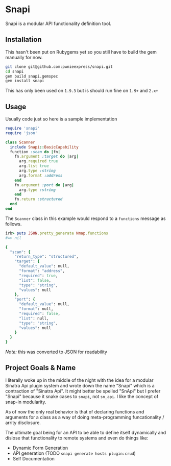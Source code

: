 # Snapi

Snapi is a modular API functionality definition tool.

## Installation

This hasn't been put on Rubygems yet so you still have to build the gem
manually for now. 

```sh
git clone git@github.com:pwnieexpress/snapi.git
cd snapi
gem build snapi.gemspec
gem install snapi
```
This has only been used on `1.9.3` but is should run fine on `1.9+` and `2.x+`

## Usage

Usually code just so here is a sample implementation

```ruby
require 'snapi'
require 'json'

class Scanner 
  include Snapi::BasicCapability
  function :scan do |fn|
    fn.argument :target do |arg|
      arg.required true
      arg.list true
      arg.type :string
      arg.format :address
    end
    fn.argument :port do |arg|
      arg.type :string
    end
    fn.return :structured
  end
end
```

The `Scanner` class in this example would respond to a `functions` message as
follows. 

```ruby
irb> puts JSON.pretty_generate Nmap.functions
#=> nil

{
  "scan": {
    "return_type": "structured",
    "target": {
      "default_value": null,
      "format": "address",
      "required": true,
      "list": false,
      "type": "string",
      "values": null
    },
    "port": {
      "default_value": null,
      "format": null,
      "required": false,
      "list": null,
      "type": "string",
      "values": null
    }
  }
}
```

*Note:* this was converted to JSON for readability

## Project Goals & Name

I literally woke up in the middle of the night with the idea for a modular
Sinatra Api plugin system and wrote down the name "Snapi" which is a
contraction of "Sinatra Api". It might better be spelled "SnApi" but I prefer
"Snapi" because it snake cases to `snapi`, not `sn_api`. I like the concept of
snap-in modularity.

As of now the only real behavior is that of declaring functions and arguments
for a class as a way of doing meta-programming funcationality / arrity
disclosure.

The ultimate goal being for an API to be able to define itself dynamically and
dislose that functionality to remote systems and even do things like:

* Dynamic Form Generation
* API generation (TODO `snapi generate hosts plugin:crud`)
* Self Documentation
